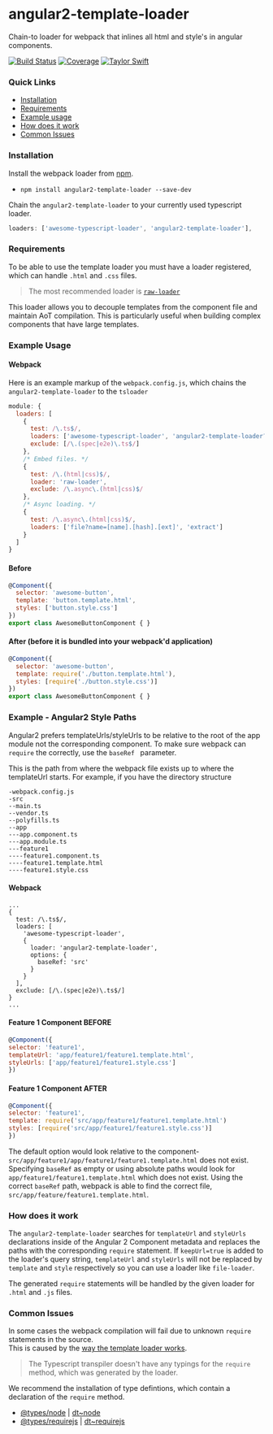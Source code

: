 # angular2-template-loader
Chain-to loader for webpack that inlines all html and style's in angular components.

[![Build Status](https://travis-ci.org/TheLarkInn/angular2-template-loader.svg?branch=master)](https://travis-ci.org/TheLarkInn/angular2-template-loader)
[![Coverage](https://codecov.io/gh/TheLarkInn/angular2-template-loader/branch/master/graph/badge.svg)](https://codecov.io/gh/TheLarkInn/angular2-template-loader)
[![Taylor Swift](https://img.shields.io/badge/secured%20by-taylor%20swift-brightgreen.svg)](https://twitter.com/SwiftOnSecurity)

### Quick Links
- [Installation](#installation)
- [Requirements](#requirements)
- [Example usage](#example-usage)
- [How does it work](#how-does-it-work)
- [Common Issues](#common-issues)

### Installation
Install the webpack loader from [npm](https://www.npmjs.com/package/angular2-template-loader).
- `npm install angular2-template-loader --save-dev`

Chain the `angular2-template-loader` to your currently used typescript loader.

```js
loaders: ['awesome-typescript-loader', 'angular2-template-loader'],
```

### Requirements
To be able to use the template loader you must have a loader registered, which can handle `.html` and `.css` files.
> The most recommended loader is [`raw-loader`](https://github.com/webpack/raw-loader)

This loader allows you to decouple templates from the component file and maintain AoT compilation. This is particularly useful  when building complex components that have large templates.

### Example Usage

#### Webpack
Here is an example markup of the `webpack.config.js`, which chains the `angular2-template-loader` to the `tsloader`

```js
module: {
  loaders: [
    {
      test: /\.ts$/,
      loaders: ['awesome-typescript-loader', 'angular2-template-loader?keepUrl=true'],
      exclude: [/\.(spec|e2e)\.ts$/]
    },
    /* Embed files. */
    { 
      test: /\.(html|css)$/, 
      loader: 'raw-loader',
      exclude: /\.async\.(html|css)$/
    },
    /* Async loading. */
    {
      test: /\.async\.(html|css)$/, 
      loaders: ['file?name=[name].[hash].[ext]', 'extract']
    }
  ]
}
```

#### Before
```js
@Component({
  selector: 'awesome-button',
  template: 'button.template.html',
  styles: ['button.style.css']
})
export class AwesomeButtonComponent { }
```

#### After (before it is bundled into your webpack'd application)
```js
@Component({
  selector: 'awesome-button',
  template: require('./button.template.html'),
  styles: [require('./button.style.css')]
})
export class AwesomeButtonComponent { }
```

### Example - Angular2 Style Paths

Angular2 prefers templateUrls/styleUrls to be relative to the root of the app module not the corresponding component. To make sure webpack can `require` the correctly, use the `baseRef ` parameter.

This is the path from where the webpack file exists up to where the templateUrl starts.
For example, if you have the directory structure
```
-webpack.config.js
-src
--main.ts
--vendor.ts
--polyfills.ts
--app
---app.component.ts
---app.module.ts
---feature1
----feature1.component.ts
----feature1.template.html
----feature1.style.css
```

#### Webpack
```
...
{
  test: /\.ts$/,
  loaders: [
    'awesome-typescript-loader', 
    {
      loader: 'angular2-template-loader',
      options: {
        baseRef: 'src'
      }
    }
  ],
  exclude: [/\.(spec|e2e)\.ts$/]
}
...
 ```

#### Feature 1 Component BEFORE
```js
@Component({
selector: 'feature1',
templateUrl: 'app/feature1/feature1.template.html',
styleUrls: ['app/feature1/feature1.style.css']
})
```

#### Feature 1 Component AFTER
```js
@Component({
selector: 'feature1',
template: require('src/app/feature1/feature1.template.html')
styles: [require('src/app/feature1/feature1.style.css')]
})
```

The default option would look relative to the component-`src/app/feature1/app/feature1/feature1.template.html` does not exist. 
Specifying `baseRef` as empty or using absolute paths would look for `app/feature1/feature1.template.html` which does not exist. 
Using the correct `baseRef` path, webpack is able to find the correct file, `src/app/feature/feature1.template.html`.

### How does it work
The `angular2-template-loader` searches for `templateUrl` and `styleUrls` declarations inside of the Angular 2 Component metadata and replaces the paths with the corresponding `require` statement.
If `keepUrl=true` is added to the loader's query string, `templateUrl` and `styleUrls` will not be replaced by `template` and `style` respectively so you can use a loader like `file-loader`.

The generated `require` statements will be handled by the given loader for `.html` and `.js` files.

### Common Issues
In some cases the webpack compilation will fail due to unknown `require` statements in the source.<br/>
This is caused by the [way the template loader works](#how-does-it-work). 

> The Typescript transpiler doesn't have any typings for the `require` method, which was generated by the loader.

We recommend the installation of type defintions, which contain a declaration of the `require` method.
- [@types/node](https://www.npmjs.com/package/@types/node) | [dt~node](https://github.com/DefinitelyTyped/DefinitelyTyped/blob/master/node/node.d.ts)
- [@types/requirejs](https://www.npmjs.com/package/@types/requirejs) | [dt~requirejs](https://github.com/DefinitelyTyped/DefinitelyTyped/tree/master/requirejs)
